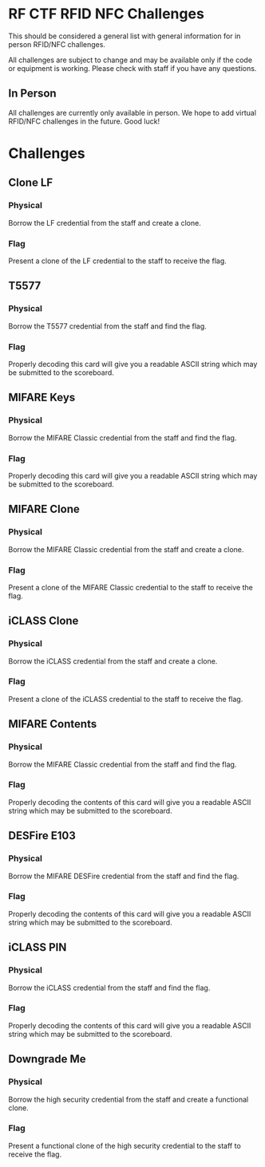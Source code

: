 # RF CTF RFID NFC Challenges

This should be considered a general list with general information for in person RFID/NFC challenges.

All challenges are subject to change and may be available only if the code or equipment is working.
Please check with staff if you have any questions.

## In Person
All challenges are currently only available in person.  We hope to add virtual RFID/NFC challenges in the future.  Good luck!

# Challenges

## Clone LF

### Physical

Borrow the LF credential from the staff and create a clone.

### Flag

Present a clone of the LF credential to the staff to receive the flag.

## T5577

### Physical

Borrow the T5577 credential from the staff and find the flag.

### Flag

Properly decoding this card will give you a readable ASCII string which may be submitted to the scoreboard.

## MIFARE Keys

### Physical

Borrow the MIFARE Classic credential from the staff and find the flag.

### Flag

Properly decoding this card will give you a readable ASCII string which may be submitted to the scoreboard.

## MIFARE Clone

### Physical

Borrow the MIFARE Classic credential from the staff and create a clone.

### Flag

Present a clone of the MIFARE Classic credential to the staff to receive the flag.

## iCLASS Clone

### Physical

Borrow the iCLASS credential from the staff and create a clone.

### Flag

Present a clone of the iCLASS credential to the staff to receive the flag.

## MIFARE Contents

### Physical

Borrow the MIFARE Classic credential from the staff and find the flag.

### Flag

Properly decoding the contents of this card will give you a readable ASCII string which may be submitted to the scoreboard.

## DESFire E103

### Physical

Borrow the MIFARE DESFire credential from the staff and find the flag.

### Flag

Properly decoding the contents of this card will give you a readable ASCII string which may be submitted to the scoreboard.

## iCLASS PIN

### Physical

Borrow the iCLASS credential from the staff and find the flag.

### Flag

Properly decoding the contents of this card will give you a readable ASCII string which may be submitted to the scoreboard.

## Downgrade Me

### Physical

Borrow the high security credential from the staff and create a functional clone.

### Flag

Present a functional clone of the high security credential to the staff to receive the flag.
